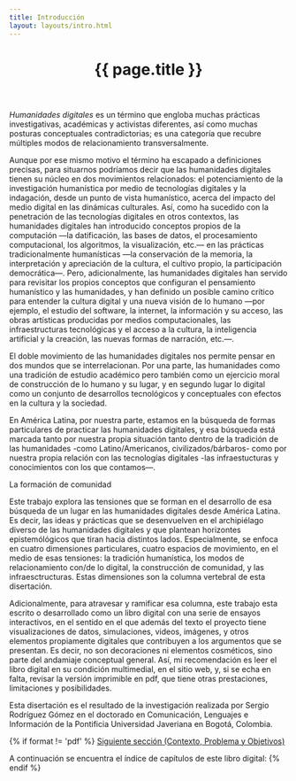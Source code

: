 ```yaml
---
title: Introducción
layout: layouts/intro.html
---
```


<header class="chapter-headers">
  <h1>{{ page.title }}</h1>
</header>

*Humanidades digitales* es un término que engloba muchas prácticas investigativas, académicas y activistas diferentes, así como muchas posturas conceptuales contradictorias; es una categoría que recubre múltiples modos de relacionamiento transversalmente.

Aunque por ese mismo motivo el término ha escapado a definiciones precisas, para situarnos podríamos decir que las humanidades digitales tienen su núcleo en dos movimientos relacionados: el potenciamiento de la investigación humanística por medio de tecnologías digitales y la indagación, desde un punto de vista humanístico, acerca del impacto del medio digital en las dinámicas culturales. Así, como ha sucedido con la penetración de las tecnologías digitales en otros contextos, las humanidades digitales han introducido conceptos propios de la computación —la datificación, las bases de datos, el procesamiento computacional, los algoritmos, la visualización, etc.— en las prácticas tradicionalmente humanísticas —la conservación de la memoria, la interpretación y apreciación de la cultura, el cultivo propio, la participación democrática—. Pero, adicionalmente, las humanidades digitales han servido para revisitar los propios conceptos que configuran el pensamiento humanístico y las humanidades, y han definido un posible camino crítico para entender la cultura digital y una nueva visión de lo humano —por ejemplo, el estudio del software, la internet, la información y su acceso, las obras artísticas producidas por medios computacionales, las infraestructuras tecnológicas y el acceso a la cultura, la inteligencia artificial y la creación, las nuevas formas de narración, etc.—.

El doble movimiento de las humanidades digitales nos permite pensar en dos mundos que se interrelacionan. Por una parte, las humanidades como una tradición de estudio académico pero también como un ejercicio moral de construcción de lo humano y su lugar, y en segundo lugar lo digital como un conjunto de desarrollos tecnológicos y conceptuales con efectos en la cultura y la sociedad.

En América Latina, por nuestra parte, estamos en la búsqueda de formas particulares de practicar las humanidades digitales, y esa búsqueda está marcada tanto por nuestra propia situación tanto dentro de la tradición de las humanidades -como Latino/Americanos, civilizados/bárbaros- como por nuestra propia relación con las tecnologías digitales -las infraestucturas y conocimientos con los que contamos—.

La formación de comunidad

Este trabajo explora las tensiones que se forman en el desarrollo de esa búsqueda de un lugar en las humanidades digitales desde América Latina. Es decir, las ideas y prácticas que se desenvuelven en el archipiélago diverso de las humanidades digitales y que plantean horizontes epistemólógicos que tiran hacia distintos lados. Especialmente, se enfoca en cuatro dimensiones particulares, cuatro espacios de movimiento, en el medio de esas tensiones: la tradición humanística, los modos de relacionamiento con/de lo digital, la construcción de comunidad, y las infraesctructuras. Estas dimensiones son la columna vertebral de esta disertación.

Adicionalmente, para atravesar y ramificar esa columna, este trabajo esta escrito o desarrollado como un libro digital con una serie de ensayos interactivos, en el sentido en el que además del texto el proyecto tiene visualizaciones de datos, simulaciones, videos, imágenes, y otros elementos propiamente digitales que contribuyen a los argumentos que se presentan. Es decir, no son decoraciones ni elementos cosméticos, sino parte del andamiaje conceptual general. Así, mi recomendación es leer el libro digital en su condición multimedial, en el sitio web, y, si se echa en falta, revisar la versión imprimible en pdf, que tiene otras prestaciones, limitaciones y posibilidades.

Esta disertación es el resultado de la investigación realizada por Sergio Rodríguez Gómez en el doctorado en Comunicación, Lenguajes e Información de la Pontificia Universidad Javeriana en Bogotá, Colombia.

{% if format != 'pdf' %}
<a href="./problema.html">Siguiente sección (Contexto, Problema y Objetivos)</a>

A continuación se encuentra el índice de capítulos de este libro digital:
{% endif %}

